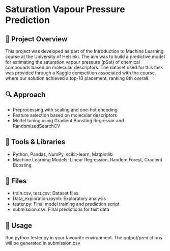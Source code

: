 # Saturation Vapour Pressure Prediction

## 🧪 Project Overview
This project was developed as part of the Introduction to Machine Learning course at the University of Helsinki. The aim was to build a predictive model for estimating the saturation vapour pressure (pSat) of chemical compounds based on molecular descriptors. The dataset used for this task was provided through a Kaggle competition associated with the course, where our solution achieved a top-10 placement, ranking 8th overall.

## 🔍 Approach
- Preprocessing with scaling and one-hot encoding
- Feature selection based on molecular descriptors
- Model tuning using Gradient Boosting Regressor and RandomizedSearchCV

## 🧰 Tools & Libraries
- Python, Pandas, NumPy, scikit-learn, Matplotlib
- Machine Learning Models: Linear Regression, Random Forest, Gradient Boosting

## 📁 Files
- train.csv, test.csv: Dataset files
- Data_exploration.ipynb: Exploratory analysis
- tester.py: Final model training and prediction script
- submission.csv: Final predictions for test data

## 🚀 Usage
Run  python tester.py in your favourite environment. The output/predictions will be generated in submission.csv
